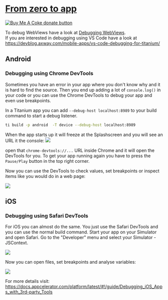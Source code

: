 # [From zero to app](https://github.com/m1ga/from_zero_to_app)

<span class="badge-buymeacoffee"><a href="https://www.buymeacoffee.com/miga" title="donate"><img src="https://img.shields.io/badge/buy%20me%20a%20coke-donate-orange.svg" alt="Buy Me A Coke donate button" /></a></span>

To debug WebViews have a look at <a href="./debugging_webviews.md">Debugging WebViews</a>.<br/>
If you are interested in debugging using VS Code have a look at <a href="https://devblog.axway.com/mobile-apps/vs-code-debugging-for-titanium/">https://devblog.axway.com/mobile-apps/vs-code-debugging-for-titanium/</a>

## Android

### Debugging using Chrome DevTools

Sometimes you have an error in your app where you don't know why and it is hard to find the source. Then you end up adding a lot of `console.log()` in your code or you can use the Chrome DevTools to debug your app and even use breakpoints.

In a Titanium app you can add `--debug-host localhost:8989` to your build command to start a debug listener.

```bash
ti build -p android  -T device --debug-host localhost:8989
```

When the app starts up it will freeze at the Splashscreen and you will see an URL it the console:
<img src="images/chrome_1.png"/>

open that `chrome-devtools://...` URL inside Chrome and it will open the DevTools for you. To get your app running again you have to press the `Pause/Play` button in the top right corner.

Now you can use the DevTools to check values, set breakpoints or inspect items like you would do in a web page:

<img src="images/chrome_2.png"/>

## iOS

### Debugging using Safari DevTools

For iOS you can almost do the same. You just use the Safari DevTools and you can use the normal build command. Start your app on your Simulator and open Safari. Go to the "Developer" menu and select your Simulator - JSContext.  

<img src="images/safari_1.png"/><br/>

Now you can open files, set breakpoints and analyse variables:

<img src="images/safari_2.png"/><br/>

For more details visit: https://docs.appcelerator.com/platform/latest/#!/guide/Debugging_iOS_Apps_with_3rd-party_Tools
